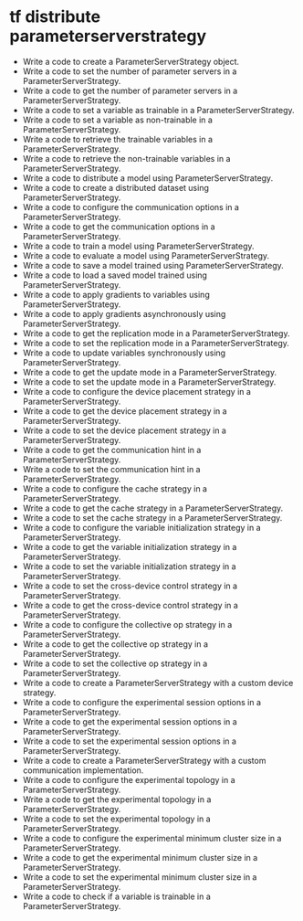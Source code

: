 # tf distribute parameterserverstrategy

- Write a code to create a ParameterServerStrategy object.
- Write a code to set the number of parameter servers in a ParameterServerStrategy.
- Write a code to get the number of parameter servers in a ParameterServerStrategy.
- Write a code to set a variable as trainable in a ParameterServerStrategy.
- Write a code to set a variable as non-trainable in a ParameterServerStrategy.
- Write a code to retrieve the trainable variables in a ParameterServerStrategy.
- Write a code to retrieve the non-trainable variables in a ParameterServerStrategy.
- Write a code to distribute a model using ParameterServerStrategy.
- Write a code to create a distributed dataset using ParameterServerStrategy.
- Write a code to configure the communication options in a ParameterServerStrategy.
- Write a code to get the communication options in a ParameterServerStrategy.
- Write a code to train a model using ParameterServerStrategy.
- Write a code to evaluate a model using ParameterServerStrategy.
- Write a code to save a model trained using ParameterServerStrategy.
- Write a code to load a saved model trained using ParameterServerStrategy.
- Write a code to apply gradients to variables using ParameterServerStrategy.
- Write a code to apply gradients asynchronously using ParameterServerStrategy.
- Write a code to get the replication mode in a ParameterServerStrategy.
- Write a code to set the replication mode in a ParameterServerStrategy.
- Write a code to update variables synchronously using ParameterServerStrategy.
- Write a code to get the update mode in a ParameterServerStrategy.
- Write a code to set the update mode in a ParameterServerStrategy.
- Write a code to configure the device placement strategy in a ParameterServerStrategy.
- Write a code to get the device placement strategy in a ParameterServerStrategy.
- Write a code to set the device placement strategy in a ParameterServerStrategy.
- Write a code to get the communication hint in a ParameterServerStrategy.
- Write a code to set the communication hint in a ParameterServerStrategy.
- Write a code to configure the cache strategy in a ParameterServerStrategy.
- Write a code to get the cache strategy in a ParameterServerStrategy.
- Write a code to set the cache strategy in a ParameterServerStrategy.
- Write a code to configure the variable initialization strategy in a ParameterServerStrategy.
- Write a code to get the variable initialization strategy in a ParameterServerStrategy.
- Write a code to set the variable initialization strategy in a ParameterServerStrategy.
- Write a code to set the cross-device control strategy in a ParameterServerStrategy.
- Write a code to get the cross-device control strategy in a ParameterServerStrategy.
- Write a code to configure the collective op strategy in a ParameterServerStrategy.
- Write a code to get the collective op strategy in a ParameterServerStrategy.
- Write a code to set the collective op strategy in a ParameterServerStrategy.
- Write a code to create a ParameterServerStrategy with a custom device strategy.
- Write a code to configure the experimental session options in a ParameterServerStrategy.
- Write a code to get the experimental session options in a ParameterServerStrategy.
- Write a code to set the experimental session options in a ParameterServerStrategy.
- Write a code to create a ParameterServerStrategy with a custom communication implementation.
- Write a code to configure the experimental topology in a ParameterServerStrategy.
- Write a code to get the experimental topology in a ParameterServerStrategy.
- Write a code to set the experimental topology in a ParameterServerStrategy.
- Write a code to configure the experimental minimum cluster size in a ParameterServerStrategy.
- Write a code to get the experimental minimum cluster size in a ParameterServerStrategy.
- Write a code to set the experimental minimum cluster size in a ParameterServerStrategy.
- Write a code to check if a variable is trainable in a ParameterServerStrategy.